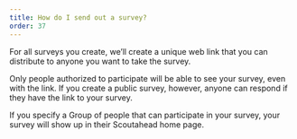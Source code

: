 ```yaml
---
title: How do I send out a survey?
order: 37
---
```



For all surveys you create, we’ll create a unique web link that you can distribute to anyone you want to take the survey.

Only people authorized to participate will be able to see your survey, even with the link. If you create a public survey, however, anyone can respond if they have the link to your survey.

If you specify a Group of people that can participate in your survey, your survey will show up in their Scoutahead home page.
